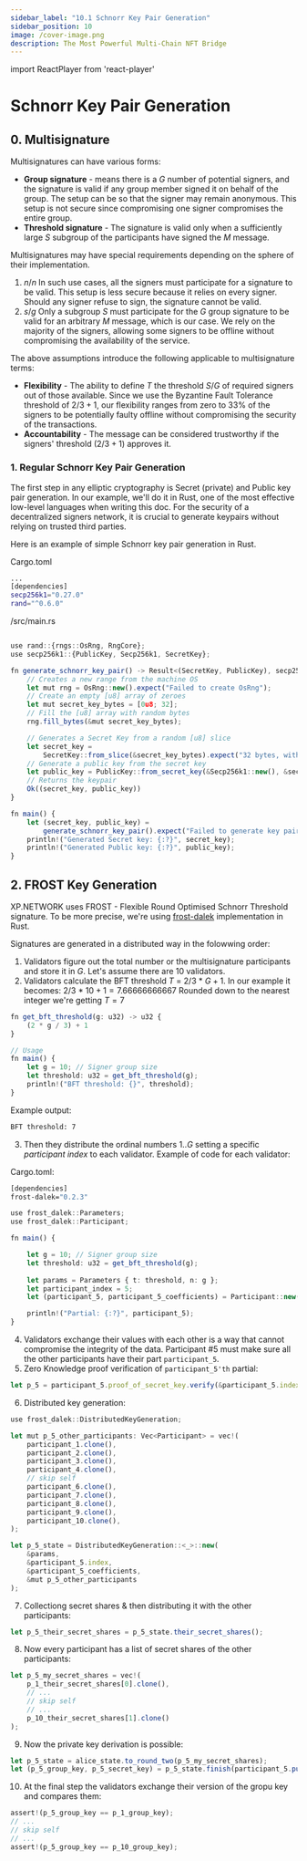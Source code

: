 ```yaml
---
sidebar_label: "10.1 Schnorr Key Pair Generation"
sidebar_position: 10
image: /cover-image.png
description: The Most Powerful Multi-Chain NFT Bridge
---
```


import ReactPlayer from 'react-player'

# Schnorr Key Pair Generation

## 0. Multisignature

Multisignatures can have various forms:

- **Group signature** - means there is a $G$ number of potential signers, and the signature is valid if any group member signed it on behalf of the group. The setup can be so that the signer may remain anonymous. This setup is not secure since compromising one signer compromises the entire group.
- **Threshold signature** - The signature is valid only when a sufficiently large $S$ subgroup of the participants have signed the $M$ message.

Multisignatures may have special requirements depending on the sphere of their implementation. 
1. $n/n$ In such use cases, all the signers must participate for a signature to be valid. This setup is less secure because it relies on every signer. Should any signer refuse to sign, the signature cannot be valid.
2. $s/g$ Only a subgroup $S$ must participate for the $G$ group signature to be valid for an arbitrary $M$ message, which is our case. We rely on the majority of the signers, allowing some signers to be offline without compromising the availability of the service.

The above assumptions introduce the following applicable to multisignature terms:

- **Flexibility** - The ability to define $T$ the threshold $S/G$ of required signers out of those available. Since we use the Byzantine Fault Tolerance threshold of $2/3+1$, our flexibility ranges from zero to 33% of the signers to be potentially faulty offline without compromising the security of the transactions.
- **Accountability** - The message can be considered trustworthy if the signers' threshold ($2/3+1$) approves it.

### 1. Regular Schnorr Key Pair Generation

The first step in any elliptic cryptography is Secret (private) and Public key pair generation. In our example, we'll do it in Rust, one of the most effective low-level languages when writing this doc. For the security of a decentralized signers network, it is crucial to generate keypairs without relying on trusted third parties.

Here is an example of simple Schnorr key pair generation in Rust.

Cargo.toml
```bash
...
[dependencies]
secp256k1="0.27.0"
rand="^0.6.0"
```

/src/main.rs

```ts

use rand::{rngs::OsRng, RngCore};
use secp256k1::{PublicKey, Secp256k1, SecretKey};

fn generate_schnorr_key_pair() -> Result<(SecretKey, PublicKey), secp256k1::Error> {
    // Creates a new range from the machine OS
    let mut rng = OsRng::new().expect("Failed to create OsRng");
    // Create an empty [u8] array of zeroes
    let mut secret_key_bytes = [0u8; 32];
    // Fill the [u8] array with random bytes
    rng.fill_bytes(&mut secret_key_bytes);

    // Generates a Secret Key from a random [u8] slice
    let secret_key =
        SecretKey::from_slice(&secret_key_bytes).expect("32 bytes, within curve order");
    // Generate a public key from the secret key
    let public_key = PublicKey::from_secret_key(&Secp256k1::new(), &secret_key);
    // Returns the keypair
    Ok((secret_key, public_key))
}

fn main() {
    let (secret_key, public_key) =
        generate_schnorr_key_pair().expect("Failed to generate key pair");
    println!("Generated Secret key: {:?}", secret_key);
    println!("Generated Public key: {:?}", public_key);
}

```

## 2. FROST Key Generation

XP.NETWORK uses FROST - Flexible Round Optimised Schnorr Threshold signature. To be more precise, we're using [frost-dalek](https://github.com/XP-NETWORK/frost-dalek/blob/main/src/keygen.rs) implementation in Rust. 

Signatures are generated in a distributed way in the folowwing order:

1. Validators figure out the total number or the multisignature participants and store it in $G$. Let's assume there are 10 validators.
2. Validators calculate the BFT threshold $T~=~2/3~*~G+1$. In our example it becomes: $2/3~*~10+1=7.66666666667$ Rounded down to the nearest integer we're getting $T=7$
```ts
fn get_bft_threshold(g: u32) -> u32 {
    (2 * g / 3) + 1
}

// Usage
fn main() {
    let g = 10; // Signer group size
    let threshold: u32 = get_bft_threshold(g);
    println!("BFT threshold: {}", threshold);
}
```
Example output:
```bash
BFT threshold: 7
```
3. Then they distribute the ordinal numbers $1..G$ setting a specific $participant~index$ to each validator. Example of code for each validator:

Cargo.toml:
```bash
[dependencies]
frost-dalek="0.2.3"
```
```ts
use frost_dalek::Parameters;
use frost_dalek::Participant;

fn main() {

    let g = 10; // Signer group size
    let threshold: u32 = get_bft_threshold(g);
    
    let params = Parameters { t: threshold, n: g };
    let participant_index = 5;
    let (participant_5, participant_5_coefficients) = Participant::new(&params, participant_index);

    println!("Partial: {:?}", participant_5);
}
```
4. Validators exchange their values with each other is a way that cannot compromise the integrity of the data. Participant #5 must make sure all the other participants have their part `participant_5`.
5. Zero Knowledge proof verification of `participant_5'th` partial:
```ts
let p_5 = participant_5.proof_of_secret_key.verify(&participant_5.index, &participant_5.public_key().unwrap());
```
6. Distributed key generation:
```ts
use frost_dalek::DistributedKeyGeneration;

let mut p_5_other_participants: Vec<Participant> = vec!(
    participant_1.clone(),
    participant_2.clone(),
    participant_3.clone(),
    participant_4.clone(),
    // skip self
    participant_6.clone(),
    participant_7.clone(),
    participant_8.clone(),
    participant_9.clone(),
    participant_10.clone(),
);

let p_5_state = DistributedKeyGeneration::<_>::new(
    &params, 
    &participant_5.index, 
    &participant_5_coefficients,
    &mut p_5_other_participants
);
```
7. Collectiong secret shares & then distributing it with the other participants:
```ts
let p_5_their_secret_shares = p_5_state.their_secret_shares();
```
8. Now every participant has a list of secret shares of the other participants:
```ts
let p_5_my_secret_shares = vec!(
    p_1_their_secret_shares[0].clone(),
    // ...
    // skip self
    // ...
    p_10_their_secret_shares[1].clone()
);
```
9.  Now the private key derivation is possible:
```ts
let p_5_state = alice_state.to_round_two(p_5_my_secret_shares);
let (p_5_group_key, p_5_secret_key) = p_5_state.finish(participant_5.public_key().unwrap())?;
```
10. At the final step the validators exchange their version of the gropu key and compares them:
```ts
assert!(p_5_group_key == p_1_group_key);
// ...
// skip self
// ...
assert!(p_5_group_key == p_10_group_key);
```
<!-- Next: -->
<!-- https://docs.rs/frost-dalek/latest/frost_dalek/#precomputation-and-partial-signatures -->